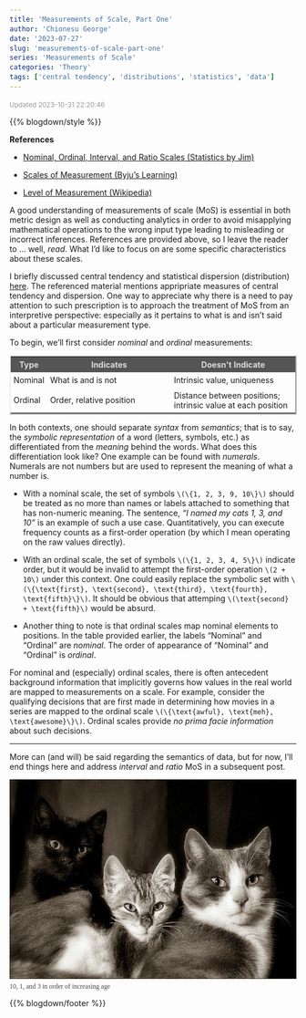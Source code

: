 ```yaml
---
title: 'Measurements of Scale, Part One'
author: 'Chionesu George'
date: '2023-07-27'
slug: 'measurements-of-scale-part-one'
series: 'Measurements of Scale'
categories: 'Theory'
tags: ['central tendency', 'distributions', 'statistics', 'data']
---
```


<span style="font-size:smaller; text-decoration:italic; color:#999999; ">Updated 2023-10-31 22:20:46</span>

{{% blogdown/style %}}

**References**

- [Nominal, Ordinal, Interval, and Ratio Scales (Statistics by Jim)](https://statisticsbyjim.com/basics/nominal-ordinal-interval-ratio-scales/)

- [Scales of Measurement (Byju’s Learning)](https://byjus.com/maths/scales-of-measurement/)

- [Level of Measurement (Wikipedia)](https://en.wikipedia.org/wiki/Level_of_measurement#)

A good understanding of measurements of scale (MoS) is essential in both metric design as well as conducting analytics in order to avoid misapplying mathematical operations to the wrong input type leading to misleading or incorrect inferences. References are provided above, so I leave the reader to … well, *read*.
What I’d like to focus on are some specific characteristics about these scales.

I briefly discussed central tendency and statistical dispersion (distribution) [here](https://delriaan.github.io/2023/07/15/distributions-and-some-mean-advice/). The referenced material mentions appripriate measures of central tendency and dispersion. One way to appreciate why there is a need to pay attention to such prescription is to approach the treatment of MoS from an interpretive perspective: especially as it pertains to what is and isn’t said about a particular measurement type.

To begin, we’ll first consider *nominal* and *ordinal* measurements:

<table style="border:outset 2px; ">
<tr>
<th style="background-color:#555555; color:#DEDADF; padding:5px; " width="10%">Type</th>
<th style="background-color:#555555; color:#DEDADF; padding:5px; " width="45%">Indicates</th>
<th style="background-color:#555555; color:#DEDADF; padding:5px; " width="45%">Doesn't Indicate</th>
</tr>
<tr>
<td style="padding:5px" width="10%">Nominal</td>
<td style="padding:5px" width="45%">What is and is not</td>
<td style="padding:5px" width="45%">Intrinsic value, uniqueness</td>
</tr>
<tr>
<td style="padding:5px" width="10%">Ordinal</td>
<td style="padding:5px" width="45%">Order, relative position</td>
<td style="padding:5px" width="45%">Distance between positions; intrinsic value at each position</td>
</tr>
</table>

In both contexts, one should separate *syntax* from *semantics*; that is to say, the *symbolic representation* of a word (letters, symbols, etc.) as differentiated from the *meaning* behind the words. What does this differentiation look like? One example can be found with *numerals*. Numerals are not numbers but are used to represent the meaning of what a number is.

- With a nominal scale, the set of symbols `\(\{1, 2, 3, 9, 10\}\)` should be treated as no more than names or labels attached to something that has non-numeric meaning. The sentence, *“I named my cats 1, 3, and 10”* is an example of such a use case. Quantitatively, you can execute frequency counts as a first-order operation (by which I mean operating on the raw values directly).

- With an ordinal scale, the set of symbols `\(\{1, 2, 3, 4, 5\}\)` indicate order, but it would be invalid to attempt the first-order operation `\(2 + 10\)` under this context. One could easily replace the symbolic set with `\(\{\text{first}, \text{second}, \text{third}, \text{fourth}, \text{fifth}\}\)`. It should be obvious that attemping `\(\text{second} + \text{fifth}\)` would be absurd.

- Another thing to note is that ordinal scales map nominal elements to positions. In the table provided earlier, the labels “Nominal” and “Ordinal” are *nominal*. The order of appearance of “Nominal” and “Ordinal” is *ordinal*.

For nominal and (especially) ordinal scales, there is often antecedent background information that implicitly governs how values in the real world are mapped to measurements on a scale. For example, consider the qualifying decisions that are first made in determining how movies in a series are mapped to the ordinal scale `\(\{\text{awful}, \text{meh}, \text{awesome}\}\)`. Ordinal scales provide *no prima facie information* about such decisions.

<hr style="width:100%">

More can (and will) be said regarding the semantics of data, but for now, I’ll end things here and address *interval* and *ratio* MoS in a subsequent post.

<span style="font-family: Georgia; color: #444444; font-size: smaller; ">
<img src="3 cats.jpg" width="512" height="350.4"/>
<br/>
10, 1, and 3 in order of increasing age
</span>

{{% blogdown/footer %}}
